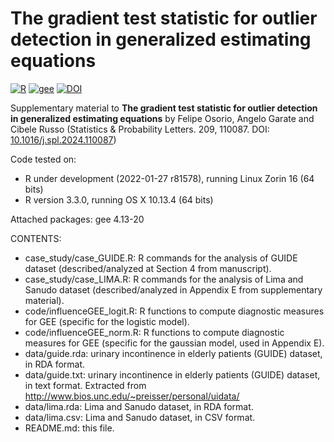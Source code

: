 # The gradient test statistic for outlier detection in generalized estimating equations

[![R](https://img.shields.io/badge/Made%20with-R%20under%20development-success)](https://cran.r-project.org/)
[![gee](https://img.shields.io/badge/gee-4.13--20-orange)](https://cran.r-project.org/package=gee)
[![DOI](https://img.shields.io/badge/DOI-10.1016/j.spl.2024.110087-blue)](https://doi.org/10.1016/j.spl.2024.110087)

Supplementary material to **The gradient test statistic for outlier detection in generalized estimating equations** by Felipe Osorio, Angelo Garate and Cibele Russo (Statistics & Probability Letters. 209, 110087. DOI: [10.1016/j.spl.2024.110087](https://doi.org/10.1016/j.spl.2024.110087))

Code tested on:
- R under development (2022-01-27 r81578), running Linux Zorin 16 (64 bits)
- R version 3.3.0, running OS X 10.13.4 (64 bits)

Attached packages: gee 4.13-20

CONTENTS:
- case_study/case_GUIDE.R: R commands for the analysis of GUIDE dataset (described/analyzed at Section 4 from manuscript).
- case_study/case_LIMA.R: R commands for the analysis of Lima and Sanudo dataset (described/analyzed in Appendix E from supplementary material).
- code/influenceGEE_logit.R: R functions to compute diagnostic measures for GEE (specific for the logistic model).
- code/influenceGEE_norm.R: R functions to compute diagnostic measures for GEE (specific for the gaussian model, used in Appendix E).
- data/guide.rda: urinary incontinence in elderly patients (GUIDE) dataset, in RDA format.
- data/guide.txt: urinary incontinence in elderly patients (GUIDE) dataset, in text format. Extracted from http://www.bios.unc.edu/~preisser/personal/uidata/
- data/lima.rda: Lima and Sanudo dataset, in RDA format.
- data/lima.csv: Lima and Sanudo dataset, in CSV format.
- README.md: this file.
